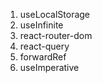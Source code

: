 1. useLocalStorage
2. useInfinite
3. react-router-dom
4. react-query
5. forwardRef
6. useImperative
